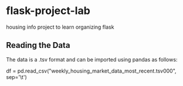 # flask-project-lab
housing info project to learn organizing flask

## Reading the Data
The data is a .tsv format and can be imported using pandas as follows:

df = pd.read_csv("weekly_housing_market_data_most_recent.tsv000", sep='\t')
